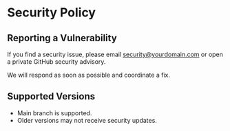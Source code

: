# Security Policy

## Reporting a Vulnerability

If you find a security issue, please email security@yourdomain.com or open a private GitHub security advisory.

We will respond as soon as possible and coordinate a fix.

## Supported Versions
- Main branch is supported.
- Older versions may not receive security updates. 